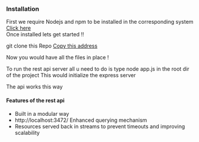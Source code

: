 <h3>Installation</h3>
First we require Nodejs and npm to be installed in the corresponding system
<a href='https://nodejs.org/dist/v10.15.3/node-v10.15.3-x64.msi'>Click here</a>
<br>
Once installed lets get started !!

git clone this Repo <a href='https://github.com/mohanpierce99/WebCrawlers-MadStreetDen.git'>Copy this address</a>

 Now you would have all the files in place !
 
 To run the rest api server all u need to do is type node app.js in the root dir of the project This would initialize the express server
 
 The api works this way 
 
 <h4>Features of the rest api</h4>
 <ul>
 <li>Built in a modular way</li> 
 <li>http://localhost:3472/ Enhanced querying mechanism</li>
 <li>Resources served back in streams to prevent timeouts and improving scalability</li>
 </ul>

